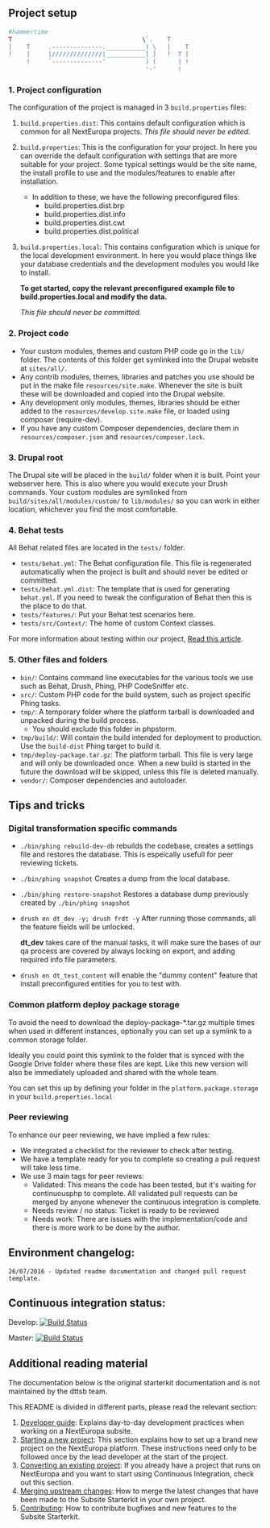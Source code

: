 ## Project setup
```PHP
#hammertime
T                                    \`.    T
|    T     .--------------.___________) \   |    T
!    |     |//////////////|___________[ ]   !  T |
     !     `--------------'           ) (      | !
                                      '-'      !
```
### 1. Project configuration

The configuration of the project is managed in 3 `build.properties` files:

1.  `build.properties.dist`: This contains default configuration which is
    common for all NextEuropa projects. *This file should never be edited.*
2.  `build.properties`: This is the configuration for your project. In here you
    can override the default configuration with settings that are more suitable
    for your project. Some typical settings would be the site name, the install
    profile to use and the modules/features to enable after installation.
    * In addition to these, we have the following preconfigured files:
      - build.properties.dist.brp
      - build.properties.dist.info
      - build.properties.dist.cwt
      - build.properties.dist.political
3.  `build.properties.local`: This contains configuration which is unique for
    the local development environment. In here you would place things like your
    database credentials and the development modules you would like to install.

    **To get started, copy the relevant preconfigured example file to build.properties.local and modify the data.**

    *This file should never be committed.*

### 2. Project code

* Your custom modules, themes and custom PHP code go in the `lib/` folder. The
  contents of this folder get symlinked into the Drupal website at `sites/all/`.
* Any contrib modules, themes, libraries and patches you use should be put in
  the make file `resources/site.make`. Whenever the site is built these will be
  downloaded and copied into the Drupal website.
* Any development only modules, themes, libraries should be either added to the
  `resources/develop.site.make` file, or loaded using composer (require-dev).  
* If you have any custom Composer dependencies, declare them in
  `resources/composer.json` and `resources/composer.lock`.

### 3. Drupal root

The Drupal site will be placed in the `build/` folder when it is built. Point
your webserver here. This is also where you would execute your Drush commands.
Your custom modules are symlinked from `build/sites/all/modules/custom/` to
`lib/modules/` so you can work in either location, whichever you find the most
comfortable.

### 4. Behat tests

All Behat related files are located in the `tests/` folder.

* `tests/behat.yml`: The Behat configuration file. This file is regenerated
  automatically when the project is built and should never be edited or
   committed.
* `tests/behat.yml.dist`: The template that is used for generating `behat.yml`.
  If you need to tweak the configuration of Behat then this is the place to do
  that.
* `tests/features/`: Put your Behat test scenarios here.
* `tests/src/Context/`: The home of custom Context classes.

For more information about testing within our project, [Read this article](https://github.com/haringsrob/harings.be/blob/master/articles/drupal-behat-testing-guide.md).

### 5. Other files and folders

* `bin/`: Contains command line executables for the various tools we use such as
  Behat, Drush, Phing, PHP CodeSniffer etc.
* `src/`: Custom PHP code for the build system, such as project specific Phing
  tasks.
* `tmp/`: A temporary folder where the platform tarball is downloaded and
  unpacked during the build process.
  * You should exclude this folder in phpstorm.
* `tmp/build/`: Will contain the build intended for deployment to production. Use
  the `build-dist` Phing target to build it.
* `tmp/deploy-package.tar.gz`: The platform tarball. This file is very large and
  will only be downloaded once. When a new build is started in the future the
  download will be skipped, unless this file is deleted manually.
* `vendor/`: Composer dependencies and autoloader.

## Tips and tricks

### Digital transformation specific commands

* `./bin/phing rebuild-dev-db` rebuilds the codebase, creates a settings file
  and restores the database.
  This is espeically usefull for peer reviewing tickets.
  
* `./bin/phing snapshot` Creates a dump from the local database.
  
* `./bin/phing restore-snapshot` Restores a database dump previously created
  by `./bin/phing snapshot`

* `drush en dt_dev -y; drush frdt -y` After running those commands, all the
  feature fields will be unlocked.

  **dt_dev** takes care of the manual tasks, it will make sure the bases of our
  qa process are covered by always locking on export, and adding required info
  file parameters.

* `drush en dt_test_content` will enable the "dummy content" feature that
  install preconfigured entities for you to test with.

### Common platform deploy package storage

To avoid the need to download the deploy-package-*.tar.gz multiple times when used
in different instances, optionally you can set up a symlink to a common storage folder.

Ideally you could point this symlink to the folder that is synced with the Google Drive
folder where these files are kept. Like this new version will also be immediately uploaded
and shared with the whole team.

You can set this up by defining your folder in the `platform.package.storage` in your
`build.properties.local`

### Peer reviewing

To enhance our peer reviewing, we have implied a few rules:
  * We integrated a checklist for the reviewer to check after testing.
  * We have a template ready for you to complete so creating a pull request
    will take less time.
  * We use 3 main tags for peer reviews:
    * Validated: This means the code has been tested, but it's waiting for
      continuousphp to complete.
      All validated pull requests can be merged by anyone whenever the
      continuous integration is complete.
    * Needs review / no status: Ticket is ready to be reviewed
    * Needs work: There are issues with the implementation/code and there is
      more work to be done by the author.    

## Environment changelog:

```
26/07/2016 - Updated readme documentation and changed pull request template.
```

## Continuous integration status:

Develop:
[![Build Status](https://status.continuousphp.com/git-hub/ec-europa/digital-transformation-dev?token=f8d249ca-69e4-4490-8c02-afe9d2864a65&branch=develop)](https://continuousphp.com/git-hub/ec-europa/digital-transformation-dev)

Master:
[![Build Status](https://status.continuousphp.com/git-hub/ec-europa/digital-transformation-dev?token=f8d249ca-69e4-4490-8c02-afe9d2864a65&branch=master)](https://continuousphp.com/git-hub/ec-europa/digital-transformation-dev)

## Additional reading material

The documentation below is the original starterkit documentation and is not
maintained by the dttsb team.

This README is divided in different parts, please read the relevant section:

1. [Developer guide](docs/developer-guide.md): Explains day-to-day
   development practices when working on a NextEuropa subsite.
2. [Starting a new project](docs/starting-a-new-project.md): This
   section explains how to set up a brand new project on the NextEuropa
   platform. These instructions need only to be followed once by the lead
   developer at the start of the project.
3. [Converting an existing project](docs/converting-an-existing-project.md):
   If you already have a project that runs on NextEuropa and you want to start
   using Continuous Integration, check out this section.
4. [Merging upstream changes](docs/merging-upstream-changes.md): How to
   merge the latest changes that have been made to the Subsite Starterkit in
   your own project.
5. [Contributing](docs/contributing.md): How to contribute bugfixes and
   new features to the Subsite Starterkit.
